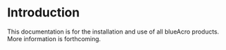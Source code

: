 # Introduction

This documentation is for the installation and use of all blueAcro products.
More information is forthcoming.
